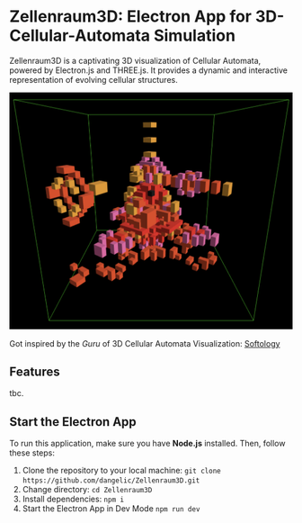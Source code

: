 # Zellenraum3D: Electron App for 3D-Cellular-Automata Simulation
Zellenraum3D is a captivating 3D visualization of Cellular Automata, powered by Electron.js and THREE.js.
It provides a dynamic and interactive representation of evolving cellular structures.

![box](assets/box.png)

Got inspired by the *Guru* of 3D Cellular Automata Visualization: [Softology](https://softologyblog.wordpress.com/2019/12/28/3d-cellular-automata-3/)

## Features

tbc.

## Start the Electron App
To run this application, make sure you have **Node.js** installed. Then, follow these steps:
1. Clone the repository to your local machine: ```git clone https://github.com/dangelic/Zellenraum3D.git```
2. Change directory: ```cd Zellenraum3D```
3. Install dependencies: ```npm i```
4. Start the Electron App in Dev Mode ```npm run dev```
